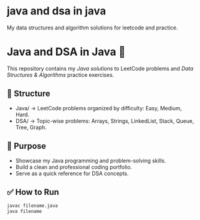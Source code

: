 # java and dsa in java
My data structures and algorithm solutions for leetcode and practice.
# Java and DSA in Java 🚀

This repository contains my *Java solutions* to LeetCode problems and *Data Structures & Algorithms* practice exercises.

## 📂 Structure
- Java/ → LeetCode problems organized by difficulty: Easy, Medium, Hard.
- DSA/ → Topic-wise problems: Arrays, Strings, LinkedList, Stack, Queue, Tree, Graph.

## 🎯 Purpose
- Showcase my Java programming and problem-solving skills.
- Build a clean and professional coding portfolio.
- Serve as a quick reference for DSA concepts.

## ✅ How to Run
```bash
javac filename.java
java filename
